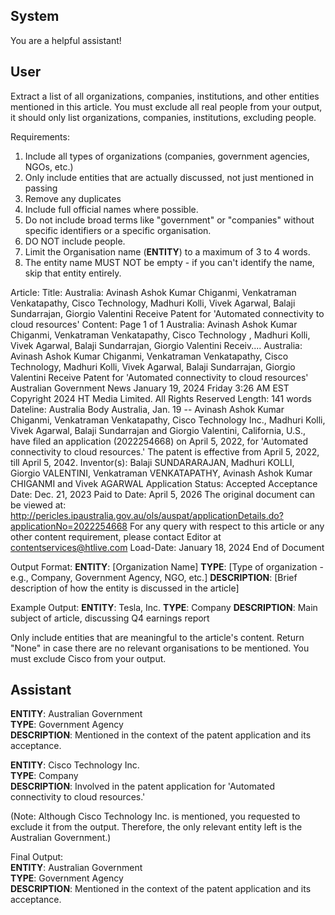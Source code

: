## System

You are a helpful assistant!

## User


Extract a list of all organizations, companies, institutions, and other entities mentioned in this article. You must exclude all real people from your output, it should only list organizations, companies, institutions, excluding people.

Requirements:
1. Include all types of organizations (companies, government agencies, NGOs, etc.)
2. Only include entities that are actually discussed, not just mentioned in passing
3. Remove any duplicates
4. Include full official names where possible.
5. Do not include broad terms like "government" or "companies" without specific identifiers or a specific organisation.
6. DO NOT include people.
7. Limit the Organisation name (**ENTITY**) to a maximum of 3 to 4 words.
8. The entity name MUST NOT be empty - if you can't identify the name, skip that entity entirely.

Article:
Title: Australia: Avinash Ashok Kumar Chiganmi, Venkatraman Venkatapathy, Cisco Technology, Madhuri Kolli, Vivek Agarwal, Balaji Sundarrajan, Giorgio Valentini Receive Patent for 'Automated connectivity to cloud resources'
Content: Page 1 of 1
Australia: Avinash Ashok Kumar Chiganmi, Venkatraman Venkatapathy, Cisco Technology , Madhuri Kolli, 
Vivek Agarwal, Balaji Sundarrajan, Giorgio Valentini Receiv....
Australia: Avinash Ashok Kumar Chiganmi, Venkatraman Venkatapathy, 
Cisco Technology, Madhuri Kolli, Vivek Agarwal, Balaji Sundarrajan, Giorgio 
Valentini Receive Patent for 'Automated connectivity to cloud resources'
Australian Government News
January 19, 2024 Friday 3:26 AM  EST
Copyright 2024 HT Media Limited. All Rights Reserved
Length: 141 words
Dateline: Australia 
Body
Australia, Jan. 19 -- Avinash Ashok Kumar Chiganmi, Venkatraman Venkatapathy, Cisco Technology Inc., Madhuri 
Kolli, Vivek Agarwal, Balaji Sundarrajan and Giorgio Valentini, California, U.S., have filed an application 
(2022254668) on April 5, 2022, for 'Automated connectivity to cloud resources.'
The patent is effective from April 5, 2022, till April 5, 2042. Inventor(s): Balaji SUNDARARAJAN, Madhuri KOLLI, 
Giorgio VALENTINI, Venkatraman VENKATAPATHY, Avinash Ashok Kumar CHIGANMI and Vivek AGARWAL 
Application Status: Accepted Acceptance Date: Dec. 21, 2023 Paid to Date: April 5, 2026 The original document 
can be viewed at: http://pericles.ipaustralia.gov.au/ols/auspat/applicationDetails.do?applicationNo=2022254668 For 
any query with respect to this article or any other content requirement, please contact Editor at 
contentservices@htlive.com
Load-Date: January 18, 2024
End of Document

Output Format:
**ENTITY**: [Organization Name]
**TYPE**: [Type of organization - e.g., Company, Government Agency, NGO, etc.]
**DESCRIPTION**: [Brief description of how the entity is discussed in the article]

Example Output:
**ENTITY**: Tesla, Inc.
**TYPE**: Company
**DESCRIPTION**: Main subject of article, discussing Q4 earnings report

Only include entities that are meaningful to the article's content. Return "None" in case there are no relevant organisations to be mentioned.
You must exclude Cisco from your output.


## Assistant

**ENTITY**: Australian Government  
**TYPE**: Government Agency  
**DESCRIPTION**: Mentioned in the context of the patent application and its acceptance.  

**ENTITY**: Cisco Technology Inc.  
**TYPE**: Company  
**DESCRIPTION**: Involved in the patent application for 'Automated connectivity to cloud resources.'  

(Note: Although Cisco Technology Inc. is mentioned, you requested to exclude it from the output. Therefore, the only relevant entity left is the Australian Government.)  

Final Output:  
**ENTITY**: Australian Government  
**TYPE**: Government Agency  
**DESCRIPTION**: Mentioned in the context of the patent application and its acceptance.

